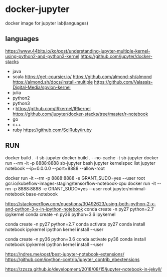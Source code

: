 # docker-jupyter

docker image for jupyter lab(languages)

## languages

https://www.44bits.io/ko/post/understanding-jupyter-multiple-kernel-using-python2-and-python3-kernel
https://github.com/jupyter/docker-stacks

* java
* scala
    <https://get-coursier.io/>
    <https://github.com/almond-sh/almond>
    <https://almond.sh/docs/install-multiple>
    <https://github.com/Valassis-Digital-Media/spylon-kernel>
* julia
* python2
* python3
* r
    <https://github.com/IRkernel/IRkernel>
    <https://github.com/jupyter/docker-stacks/tree/master/r-notebook>
* go
* c++
* ruby
    <https://github.com/SciRuby/iruby>

## RUN

docker build . -t sb-jupyter
docker build . --no-cache -t sb-jupyter
docker run --rm -it -p 8888:8888 sb-jupyter bash
jupyter kernelspec list
jupyter notebook --ip=0.0.0.0 --port=8888 --allow-root

docker run -it --rm -p 8888:8888 -e GRANT_SUDO=yes --user root gcr.io/kubeflow-images-staging/tensorflow-notebook-cpu
docker run -it --rm -p 8888:8888 -e GRANT_SUDO=yes --user root jupyter/minimal-notebook
base-notebook


https://stackoverflow.com/questions/30492623/using-both-python-2-x-and-python-3-x-in-ipython-notebook
conda create -n py27 python=2.7 ipykernel
conda create -n py36 python=3.6 ipykernel

conda create -n py27 python=2.7
conda activate py27
conda install notebook ipykernel
ipython kernel install --user

conda create -n py36 python=3.6
conda activate py36
conda install notebook ipykernel
ipython kernel install --user


https://ndres.me/post/best-jupyter-notebook-extensions/
https://github.com/ipython-contrib/jupyter_contrib_nbextensions

https://zzsza.github.io/development/2018/08/15/jupyter-notebook-in-jekyll/
